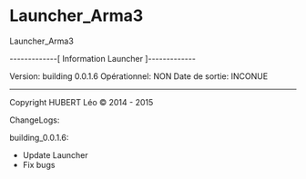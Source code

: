 # Launcher_Arma3
Launcher_Arma3

-------------[ Information Launcher ]-------------

Version: building 0.0.1.6
Opérationnel: NON
Date de sortie: INCONUE 

--------------------------------------------------

Copyright HUBERT Léo © 2014 - 2015


ChangeLogs:

building_0.0.1.6:

+ Update Launcher
+ Fix bugs
